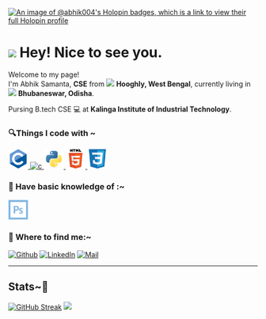 [![An image of @abhik004's Holopin badges, which is a link to view their full Holopin profile](https://holopin.me/abhik004)](https://holopin.io/@abhik004)
<h1><img src="https://emojis.slackmojis.com/emojis/images/1531849430/4246/blob-sunglasses.gif?1531849430" width="30"/> Hey! Nice to see you.</h1>


<p>Welcome to my page! </br> I'm Abhik Samanta, <b>CSE</b> from <img src="https://cdn-icons-png.flaticon.com/512/3909/3909444.png" width="13"/> <b>Hooghly, West Bengal</b>, currently living in <img src="https://cdn-icons-png.flaticon.com/512/3909/3909444.png" width="13"/> <b>Bhubaneswar, Odisha</b>.</p>
<p>Pursing B.tech CSE 💻 at <b>Kalinga Institute of Industrial Technology</b>. </p>

<h3>🔍Things I code with ~</h3>

<p align="left"> <a href="https://www.cprogramming.com/" target="_blank" rel="noreferrer"> <img src="https://raw.githubusercontent.com/devicons/devicon/master/icons/c/c-original.svg" alt="c" width="40" height="40"/> </a> <a href="https://www.cprogramming.com/" target="_blank" rel="noreferrer"> <img src="https://raw.githubusercontent.com/jmnote/z-icons/master/svg/cpp.svg" alt="c" width="40" height="40"/> </a> <a href="https://www.python.org" target="_blank" rel="noreferrer"> <img src="https://raw.githubusercontent.com/devicons/devicon/master/icons/python/python-original.svg" alt="python" width="40" height="40"/> </a>  <a href="https://www.w3.org/html/" target="_blank" rel="noreferrer"> <img src="https://raw.githubusercontent.com/devicons/devicon/master/icons/html5/html5-original-wordmark.svg" alt="html5" width="40" height="40"/> </a>  <a href="https://www.w3.org/Style/CSS/Overview.en.html" target="_blank" rel="noreferrer"> <img src="https://github.com/devicons/devicon/blob/master/icons/css3/css3-original.svg" alt="html5" width="40" height="40"/> </a>   </p>

<p><h3>📜 Have basic knowledge of :~ </h3></p>  <p><a href="https://www.photoshop.com/en" target="_blank" rel="noreferrer"> <img src="https://raw.githubusercontent.com/devicons/devicon/master/icons/photoshop/photoshop-line.svg" alt="photoshop" width="40" height="40"/> </a> </p>



<h3>🧐 Where to find me:~ </h3>

<p><a href="https://github.com/Abhik004" target="_blank"><img alt="Github" src="https://img.shields.io/badge/GitHub-%2312100E.svg?&style=for-the-badge&logo=Github&logoColor=white" /></a> </a> <a href="https://www.linkedin.com/in/abhik-samanta2004/" target="_blank"><img alt="LinkedIn" src="https://img.shields.io/badge/linkedin-%230077B5.svg?&style=for-the-badge&logo=linkedin&logoColor=white" /></a> <a href="abhiksamanta004@gmail.com" target="_blank"><img alt="Mail" src="https://img.shields.io/badge/Gmail-%2312100E.svg?&style=for-the-badge&logo=Gmail&logoColor=white" /></a>

------------
<h2>Stats~👀 </h2>

<div>
  <p align="center">
   

   [![GitHub Streak](https://streak-stats.demolab.com/?user=Abhik004&theme=dark)](https://git.io/streak-stats)
   <img src="https://github-readme-stats.vercel.app/api?username=abhik004&show_icons=true&theme=tokyonight" >

 
  </p>
</div>
